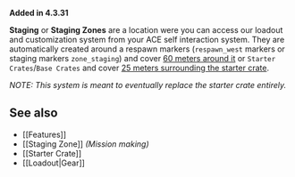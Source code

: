 **Added in 4.3.31**
 
**Staging** or **Staging Zones** are a location were you can access our loadout and customization system from your ACE self interaction system.
They are automatically created around a respawn markers (`respawn_west` markers or staging markers `zone_staging`) and cover [60 meters around it](https://github.com/7Cav/cScripts/blob/main/cScripts/functions/init/fn_init_staging.sqf#L60) or `Starter Crates`/`Base Crates` and cover [25 meters surrounding the starter crate](https://github.com/7Cav/cScripts/blob/main/cScripts/functions/logistics/fn_doStarterCrate.sqf#L94).

_NOTE: This system is meant to eventually replace the starter crate entirely._

## See also
- [[Features]]
- [[Staging Zone]] _(Mission making)_
- [[Starter Crate]]
- [[Loadout|Gear]]